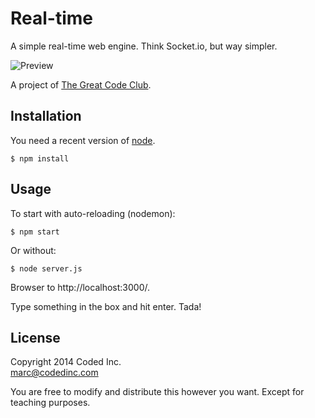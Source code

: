 # Real-time

A simple real-time web engine. Think Socket.io, but way simpler.

![Preview](https://github.com/greatcodeclub/realtime/blob/master/preview.gif)

A project of [The Great Code Club](http://www.greatcodeclub.com/).

## Installation

You need a recent version of [node](http://nodejs.org/).

    $ npm install

## Usage

To start with auto-reloading (nodemon):

    $ npm start

Or without:

    $ node server.js

Browser to http://localhost:3000/.

Type something in the box and hit enter. Tada!

## License

Copyright 2014 Coded Inc.  
marc@codedinc.com

You are free to modify and distribute this however you want. Except for teaching purposes.
